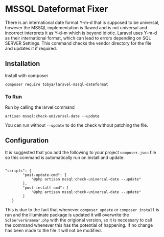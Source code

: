 # MSSQL Dateformat Fixer

There is an international date format Y-m-d that is supposed to be universal, however the MSSQL implementation is flawed
and is not universal and incorrect interprets it as Y-d-m which is beyond idiotic.
Laravel uses Y-m-d as their international format, which can lead to errors depending on SQL SERVER Settings.
This command checks the vendor directory for the file and updates it if required.

## Installation

Install with composer

````dotenv
composer require tobya/laravel-mssql-dateformat
````
### To Run

Run by calling the larvel command

````dotenv
artisan mssql:check-universal-date --update
````
You can run without `--update` to do the check without patching the file.

## Configuration 

It is suggested that you add the following to your project `composer.json` file so this command is automatically run
on install and update.  

````dotenv

"scripts": {
        "post-update-cmd": [
            "@php artisan mssql:check-universal-date --update"
        ],
        "post-install-cmd": [
            "@php artisan mssql:check-universal-date --update"
        ]
   }
````
This is due to the fact that whenever `composer update` or `composer install` is run and the illuminate package
is updated it will overwrite the `SqlServerGrammar.php` with the origional version, so it is necessary to call
the command whenever this has the potential of happening.  If no change has been made to the file it will
not be modified.